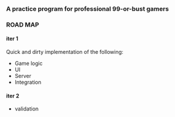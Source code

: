 ### A practice program for professional 99-or-bust gamers

### ROAD MAP

#### iter 1
Quick and dirty implementation of the following:
- Game logic
- UI
- Server 
- Integration

#### iter 2
- validation

